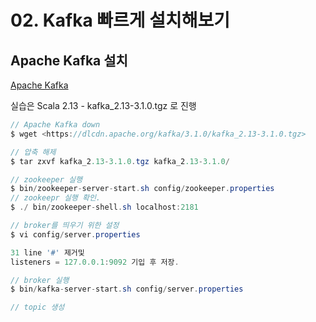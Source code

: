 # 02. Kafka 빠르게 설치해보기

## Apache Kafka 설치

[Apache Kafka](https://kafka.apache.org/downloads)

실습은 Scala 2.13  - kafka\_2.13-3.1.0.tgz 로 진행

```java
// Apache Kafka down
$ wget <https://dlcdn.apache.org/kafka/3.1.0/kafka_2.13-3.1.0.tgz>

// 압축 해제
$ tar zxvf kafka_2.13-3.1.0.tgz kafka_2.13-3.1.0/

// zookeeper 실행
$ bin/zookeeper-server-start.sh config/zookeeper.properties
// zookeepr 실행 확인.
$ ./ bin/zookeeper-shell.sh localhost:2181

// broker를 띄우기 위한 설정
$ vi config/server.properties

31 line '#' 제거및
listeners = 127.0.0.1:9092 기입 후 저장.

// broker 실행
$ bin/kafka-server-start.sh config/server.properties

// topic 생성
```
